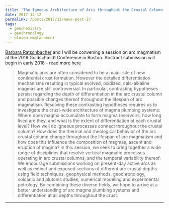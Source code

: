 ```yaml
---
title: 'The Igneous Architecture of Arcs throughout the Crustal Column'
date: 2017-12-12
permalink: /posts/2017/12/news-post-2/
tags:
  - geochemistry
  - geochronology
  - pluton emplacement
---
```


[Barbara Ratschbacher](http://www.bratschbacher.com/) and I will be convening a session on arc magmatism at the 2018 Goldschmidt Conference in Boston. Abstract submission will begin in early 2018 - read more [<u>here</u>](https://goldschmidt.info/2018/program/programViewThemes#session_438_3150)

>Magmatic arcs are often considered to be a major site of new continental crust formation. However the detailed differentiation mechanisms resulting in typical evolved, oxidized, calc-alkaline magmas are still controversial. In particular, contrasting hypotheses persist regarding the depth of differentiation in the arc crustal column and possible changes thereof throughout the lifespan of arc magmatism. Resolving these contrasting hypotheses requires us to investigate the crust-wide architecture of magma plumbing systems: Where does magma accumulate to form magma reservoirs, how long lived are they, and what is the extent of differentiation at each crustal level? How well do igneous processes connect throughout the crustal column? How does the thermal and rheological behavior of the arc crustal column change throughout the lifespan of arc magmatism and how does this influence the composition of magmas, ascent and eruption of magma? In this session, we seek to bring together a wide range of disciplines that resolve vertical magmatic processes operating in arc crustal columns, and the temporal variability thereof. We encourage submissions working on present-day active arcs as well as extinct and exposed sections of different arc crustal depths using field techniques, geophysical methods, geochronology, volcanic and plutonic studies, numerical modeling and experimental petrology. By combining these diverse fields, we hope to arrive at a better understanding of arc magma plumbing systems and differentiation at all depths throughout the crust.

------